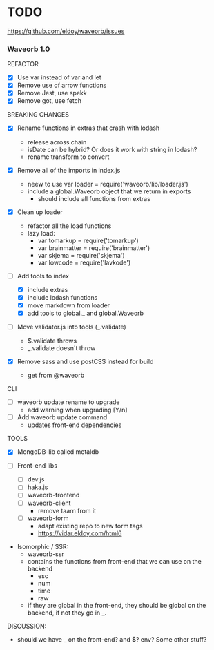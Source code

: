 # TODO

https://github.com/eldoy/waveorb/issues

### Waveorb 1.0

REFACTOR

- [x] Use var instead of var and let
- [x] Remove use of arrow functions
- [x] Remove Jest, use spekk
- [x] Remove got, use fetch

BREAKING CHANGES

- [x] Rename functions in extras that crash with lodash
  - release across chain
  - isDate can be hybrid? Or does it work with string in lodash?
  - rename transform to convert

- [x] Remove all of the imports in index.js
  - neew to use var loader = require('waveorb/lib/loader.js')
  - include a global.Waveorb object that we return in exports
    - should include all functions from extras

- [x] Clean up loader
  - refactor all the load functions
  - lazy load:
    - var tomarkup = require('tomarkup')
    - var brainmatter = require('brainmatter')
    - var skjema = require('skjema')
    - var lowcode = require('lavkode')

- [ ] Add tools to index
  - [x] include extras
  - [x] include lodash functions
  - [x] move markdown from loader
  - [x] add tools to global._ and global.Waveorb

- [ ] Move validator.js into tools (_.validate)
  - $.validate throws
  - _.validate doesn't throw

- [x] Remove sass and use postCSS instead for build
  - get from @waveorb

CLI

- [ ] waveorb update rename to upgrade
  - add warning when upgrading [Y/n]
- [ ] Add waveorb update command
  - updates front-end dependencies

TOOLS

- [x] MongoDB-lib called metaldb

- [ ] Front-end libs
  - [ ] dev.js
  - [ ] haka.js
  - [ ] waveorb-frontend
  - [ ] waveorb-client
    - remove taarn from it
  - [ ] waveorb-form
    - adapt existing repo to new form tags
    - https://vidar.eldoy.com/html6

- Isomorphic / SSR:
  - waveorb-ssr
  - contains the functions from front-end that we can use on the backend
    - esc
    - num
    - time
    - raw
  - if they are global in the front-end, they should be global on the backend, if not they go in _.


DISCUSSION:

- should we have _ on the front-end? and $? env? Some other stuff?